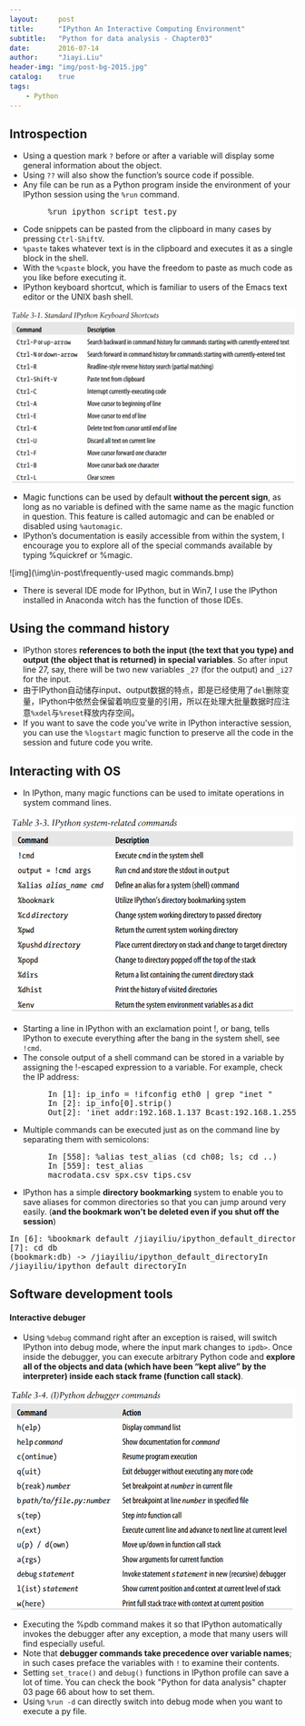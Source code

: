 ```yaml
---
layout:     post
title:      "IPython An Interactive Computing Environment"
subtitle:   "Python for data analysis - Chapter03"
date:       2016-07-14
author:     "Jiayi.Liu"
header-img: "img/post-bg-2015.jpg"
catalog: 	true
tags:
    - Python
---
```


## Introspection

*	Using a question mark `?` before or after a variable will display some general information about the object.
*	Using `??` will also show the function’s source code if possible.
*	Any file can be run as a Python program inside the environment of your IPython session
using the `%run` command.
<pre>
		%run ipython_script_test.py
</pre>
*	Code snippets can be pasted from the clipboard in many cases by pressing `Ctrl-ShiftV`. 
*	`%paste` takes whatever text is in the clipboard and executes it as a single block
in the shell.
*	With the `%cpaste` block, you have the freedom to paste as much code as you like before
executing it.
*	IPython keyboard shortcut, which is familiar to users of the Emacs text editor or the UNIX bash shell.

![img](\img\in-post\ipython-keyboard-shortcut.bmp)

*	Magic functions can be used by default **without the percent sign**, as long as no variable is defined with the same name as the magic function in question. This feature is called automagic and can be enabled or disabled using `%automagic`.
*	IPython’s documentation is easily accessible from within the system, I encourage you to explore all of the special commands available by typing %quickref or %magic. 

![img](\img\in-post\frequently-used magic commands.bmp)

*	There is several IDE mode for IPython, but in Win7, I use the IPython installed in Anaconda witch has the function of those IDEs.

## Using the command history

*	IPython stores **references to both the input (the text that you type) and output (the object that is returned) in special variables**. So after input line 27, say, there will be two new variables `_27` (for the output) and `_i27` for the input.
*	由于IPython自动储存input、output数据的特点，即是已经使用了`del`删除变量，IPython中依然会保留着响应变量的引用，所以在处理大批量数据时应注意`%xdel`与`%reset`释放内存空间。
*	If you want to save the code you've write in IPython interactive session, you can use the `%logstart` magic function to preserve all the code in the session and future code you write.

## Interacting with OS

*	In IPython, many magic functions can be used to imitate operations in system command lines.

![img](\img\in-post\ipython-OS.png)

*	Starting a line in IPython with an exclamation point !, or bang, tells IPython to execute everything after the bang in the system shell, see `!cmd`.
*	The console output of a shell command can be stored in a variable by assigning the !-escaped expression to a variable. For example, check the IP address:

<pre>
		In [1]: ip_info = !ifconfig eth0 | grep "inet "
		In [2]: ip_info[0].strip()
		Out[2]: 'inet addr:192.168.1.137 Bcast:192.168.1.255 Mask:255.255.255.0'
</pre>

*	Multiple commands can be executed just as on the command line by separating them with semicolons:

<pre>
		In [558]: %alias test_alias (cd ch08; ls; cd ..)
		In [559]: test_alias
		macrodata.csv spx.csv tips.csv
</pre>

*	IPython has a simple **directory bookmarking** system to enable you to save aliases for common directories so that you can jump around very easily. (**and the bookmark won't be deleted even if you shut off the session**)

<pre>
In [6]: %bookmark default /jiayiliu/ipython_default_directoryIn 
[7]: cd db
(bookmark:db) -> /jiayiliu/ipython_default_directoryIn 
/jiayiliu/ipython_default_directoryIn 
</pre>

## Software development tools

#### Interactive debuger

*	Using `%debug` command right after an exception is raised, will switch IPython into debug mode, where the input mark changes to `ipdb>`. Once inside the debugger, you can execute arbitrary Python code and **explore all of the objects and data (which have been “kept alive” by the interpreter) inside each stack frame (function call stack)**.

![img](\img\in-post\ipython-debug.png)

*	Executing the %pdb command makes it so that IPython automatically invokes the debugger after any exception, a mode that many users will find especially useful.
*	Note that **debugger commands take precedence over variable names**; in such cases preface the variables with `!` to examine their contents.
*	Setting `set_trace()` and `debug()` functions in IPython profile can save a lot of time. You can check the book "Python for data analysis" chapter 03 page 66 about how to set them.
*	Using `%run -d` can directly switch into debug mode when you want to execute a py file.